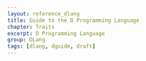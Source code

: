 ```yaml
---
layout: reference_dlang
title: Guide to the D Programming Language
chapter: Traits
excerpt: D Programming Language
group: DLang
tags: [dlang, dguide, draft]
---
```

